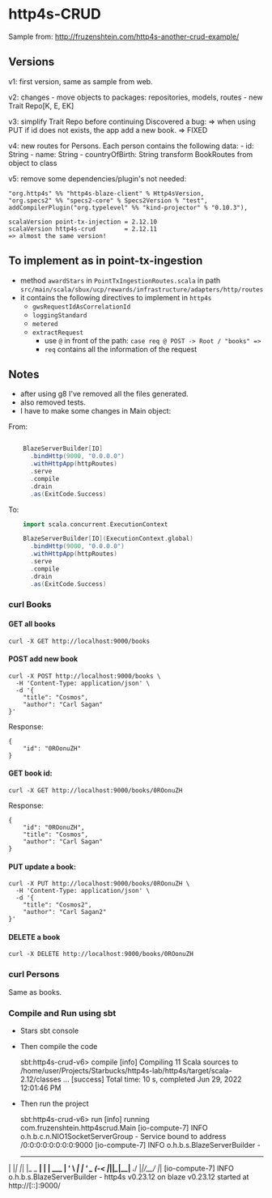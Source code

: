 # http4s-CRUD

Sample from: http://fruzenshtein.com/http4s-another-crud-example/

## Versions

v1: first version, same as sample from web.

v2: changes
    - move objects to packages: repositories, models, routes
    - new Trait Repo[K, E, EK]

v3: simplify Trait Repo before continuing
    Discovered a bug:
    => when using PUT if id does not exists, the app
       add a new book. => FIXED

v4: new routes for Persons. Each person contains the following data:
        - id: String
        - name: String
        - countryOfBirth: String
    transform BookRoutes from object to class

v5: remove some dependencies/plugin's not needed:

    "org.http4s" %% "http4s-blaze-client" % Http4sVersion,
    "org.specs2" %% "specs2-core" % Specs2Version % "test",
    addCompilerPlugin("org.typelevel" %% "kind-projector" % "0.10.3"),

    scalaVersion point-tx-injection = 2.12.10
    scalaVersion http4s-crud        = 2.12.11
    => almost the same version!

## To implement as in point-tx-ingestion

- method `awardStars` in `PointTxIngestionRoutes.scala` in path `src/main/scala/sbux/ucp/rewards/infrastructure/adapters/http/routes`
- it contains the following directives to implement in `http4s`
  - `gwsRequestIdAsCorrelationId`
  - `loggingStandard`
  - `metered`
  - `extractRequest`
    - use `@` in front of the path: `case req @ POST -> Root / "books" =>`
    - `req` contains all the information of the request

## Notes

- after using g8 I've removed all the files generated.
- also removed tests.
- I have to make some changes in Main object:

From:

```scala

    BlazeServerBuilder[IO]
      .bindHttp(9000, "0.0.0.0")
      .withHttpApp(httpRoutes)
      .serve
      .compile
      .drain
      .as(ExitCode.Success)
```

To:

```scala
    import scala.concurrent.ExecutionContext

    BlazeServerBuilder[IO](ExecutionContext.global)
      .bindHttp(9000, "0.0.0.0")
      .withHttpApp(httpRoutes)
      .serve
      .compile
      .drain
      .as(ExitCode.Success)
```

### curl Books

#### GET all books

```
curl -X GET http://localhost:9000/books
```

#### POST add new book

```
curl -X POST http://localhost:9000/books \
  -H 'Content-Type: application/json' \
  -d '{
	"title": "Cosmos",
	"author": "Carl Sagan"
}'
```

Response:

```
{
    "id": "0ROonuZH"
}
```

#### GET book id:

```
curl -X GET http://localhost:9000/books/0ROonuZH
```

Response:

```
{
    "id": "0ROonuZH",
    "title": "Cosmos",
    "author": "Carl Sagan"
}
```

#### PUT update a book:

```
curl -X PUT http://localhost:9000/books/0ROonuZH \
  -H 'Content-Type: application/json' \
  -d '{
	"title": "Cosmos2",
	"author": "Carl Sagan2"
}'
```

#### DELETE a book

```
curl -X DELETE http://localhost:9000/books/0ROonuZH 
```

### curl Persons

Same as books.

### Compile and Run using sbt
* Stars sbt console

* Then compile the code

    sbt:http4s-crud-v6> compile
    [info] Compiling 11 Scala sources to /home/user/Projects/Starbucks/http4s-lab/http4s/target/scala-2.12/classes ...
    [success] Total time: 10 s, completed Jun 29, 2022 12:01:46 PM

* Then run the project

    sbt:http4s-crud-v6> run
    [info] running com.fruzenshtein.http4scrud.Main
    [io-compute-7] INFO  o.h.b.c.n.NIO1SocketServerGroup - Service bound to address /0:0:0:0:0:0:0:0:9000
    [io-compute-7] INFO  o.h.b.s.BlazeServerBuilder -
  _   _   _        _ _
| |_| |_| |_ _ __| | | ___
| ' \  _|  _| '_ \_  _(_-<
|_||_\__|\__| .__/ |_|/__/
|_|
[io-compute-7] INFO  o.h.b.s.BlazeServerBuilder - http4s v0.23.12 on blaze v0.23.12 started at http://[::]:9000/